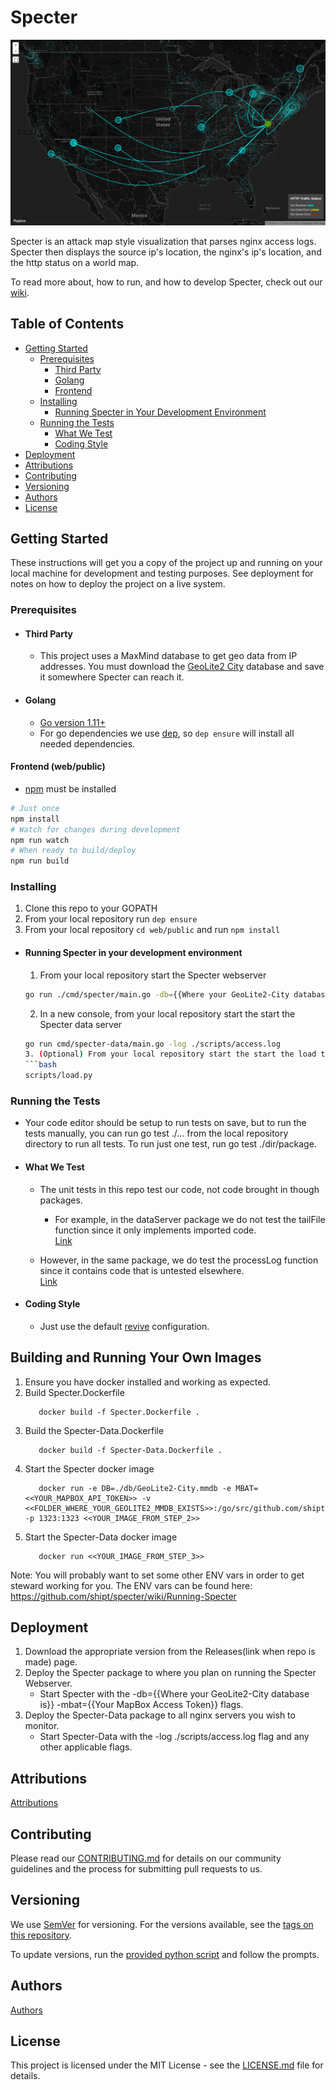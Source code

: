 # Specter

![Specter Screenshot](/readmeFiles/SpecterScreenShot.gif)

Specter is an attack map style visualization that parses nginx access logs. Specter then displays the source ip's location, the nginx's ip's location, and the http status on a world map. 

To read more about, how to run, and how to develop Specter, check out our [wiki](https://github.com/shipt/specter/wiki).

## Table of Contents
  - [Getting Started](#getting-started)
    - [Prerequisites](#prerequisites)
      - [Third Party](#third-party)
      - [Golang](#golang)
      - [Frontend](#frontend-web/public)
    - [Installing](#installing)
      - [Running Specter in Your Development Environment](#running-specter-in-your-development-environment)
    - [Running the Tests](#running-the-tests)
      - [What We Test](#what-we-test)
      - [Coding Style](#coding-style)
  - [Deployment](#deployment)
  - [Attributions](#attributions)
  - [Contributing](#contributing)
  - [Versioning](#versioning)
  - [Authors](#authors)
  - [License](#license)

## Getting Started

These instructions will get you a copy of the project up and running on your local machine for development and testing purposes. See deployment for notes on how to deploy the project on a live system.

### Prerequisites
- #### Third Party
   - This project uses a MaxMind database to get geo data from IP addresses. You must download the [GeoLite2 City](https://dev.maxmind.com/geoip/geoip2/geolite2/) database and save it somewhere Specter can reach it.


- #### Golang
   - [Go version 1.11+](https://golang.org/)  
   - For go dependencies we use [dep](https://github.com/golang/dep), so ```dep ensure``` will install all needed dependencies. 

#### Frontend (web/public)
   - [npm](https://www.npmjs.com) must be installed

```bash
# Just once 
npm install
# Watch for changes during development
npm run watch
# When ready to build/deploy
npm run build
```

### Installing

1. Clone this repo to your GOPATH
2. From your local repository run ```dep ensure```
3. From your local repository ```cd web/public``` and run ```npm install```

- #### Running Specter in your development environment

   1. From your local repository start the Specter webserver
   ```bash
   go run ./cmd/specter/main.go -db={{Where your GeoLite2-City database is}} -mbat={{Your MapBox Access Token}}
    ```
   2. In a new console, from your local repository start the start the Specter data server
   ```bash
   go run cmd/specter-data/main.go -log ./scripts/access.log
   3. (Optional) From your local repository start the start the load test.
   ```bash
   scripts/load.py

### Running the Tests

- Your code editor should be setup to run tests on save, but to run the tests manually, you can run go test ./... from the local repository directory to run all tests. To run just one test, run go test ./dir/package.

- #### What We Test

   - The unit tests in this repo test our code, not code brought in though packages. 

      - For example, in the dataServer package we do not test the tailFile function since it only implements imported code.   
[Link](internal/dataServer/dataServer.go#L86)  
   - However, in the same package, we do test the processLog function since it contains code that is untested elsewhere.   
[Link](internal/dataServer/dataServer.go#L92)

- #### Coding Style

   - Just use the default [revive](https://github.com/mgechev/revive) configuration.

## Building and Running Your Own Images

1. Ensure you have docker installed and working as expected. 
2. Build Specter.Dockerfile
   ```
      docker build -f Specter.Dockerfile .
   ```
3. Build the Specter-Data.Dockerfile
   ```
      docker build -f Specter-Data.Dockerfile .
   ```
4. Start the Specter docker image
   ```
      docker run -e DB=./db/GeoLite2-City.mmdb -e MBAT=<<YOUR_MAPBOX_API_TOKEN>> -v <<FOLDER_WHERE_YOUR_GEOLITE2_MMDB_EXISTS>>:/go/src/github.com/shipt/specter/db -p 1323:1323 <<YOUR_IMAGE_FROM_STEP_2>>
   ```
5. Start the Specter-Data docker image
   ```
      docker run <<YOUR_IMAGE_FROM_STEP_3>>
   ```

Note: You will probably want to set some other ENV vars in order to get steward working for you. The ENV vars can be found here: https://github.com/shipt/specter/wiki/Running-Specter

## Deployment

1. Download the appropriate version from the Releases(link when repo is made) page.
2. Deploy the Specter package to where you plan on running the Specter Webserver.  
    - Start Specter with the -db={{Where your GeoLite2-City database is}} -mbat={{Your MapBox Access Token}} flags.
3. Deploy the Specter-Data package to all nginx servers you wish to monitor.
    - Start Specter-Data with the -log ./scripts/access.log flag and any other applicable flags.


## Attributions

[Attributions](ATTRIBUTIONS.md)

## Contributing

Please read our [CONTRIBUTING.md](./CONTRIBUTING.md) for details on our community guidelines and the process for submitting pull requests to us.

## Versioning

We use [SemVer](http://semver.org/) for versioning. For the versions available, see the [tags on this repository](https://github.com/shipt/specter/tags).

To update versions, run the [provided python script](scripts/version.py) and follow the prompts.

## Authors

[Authors](AUTHORS.md)

## License

This project is licensed under the MIT License - see the [LICENSE.md](LICENSE.md) file for details.

